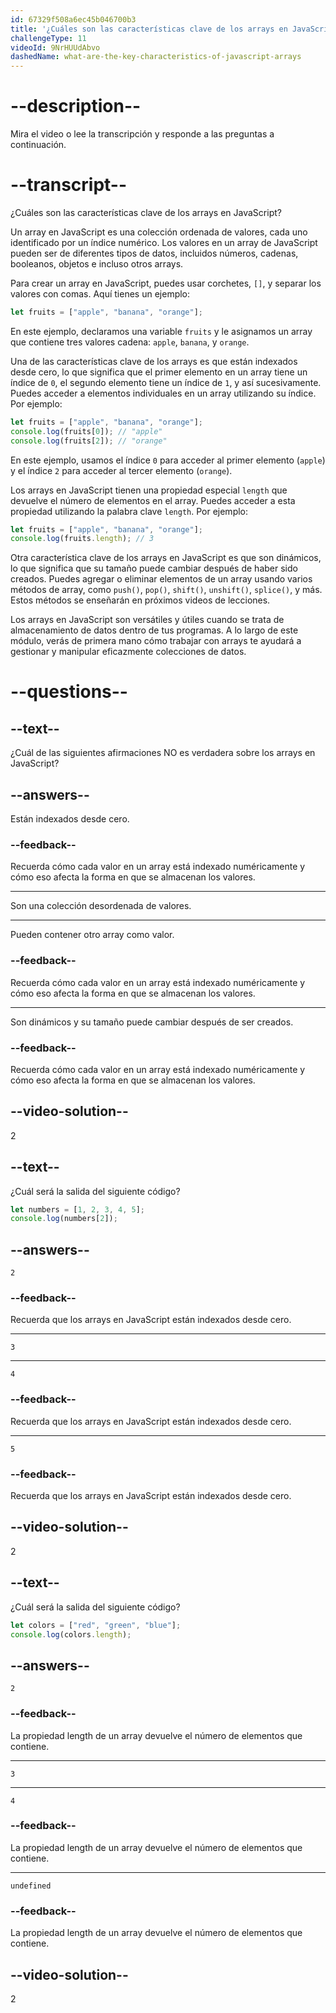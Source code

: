 ```yaml
---
id: 67329f508a6ec45b046700b3
title: '¿Cuáles son las características clave de los arrays en JavaScript?'
challengeType: 11
videoId: 9NrHUUdAbvo
dashedName: what-are-the-key-characteristics-of-javascript-arrays
---
```


# --description--

Mira el video o lee la transcripción y responde a las preguntas a continuación.

# --transcript--

¿Cuáles son las características clave de los arrays en JavaScript?

Un array en JavaScript es una colección ordenada de valores, cada uno identificado por un índice numérico. Los valores en un array de JavaScript pueden ser de diferentes tipos de datos, incluidos números, cadenas, booleanos, objetos e incluso otros arrays.

Para crear un array en JavaScript, puedes usar corchetes, `[]`, y separar los valores con comas. Aquí tienes un ejemplo:

```js
let fruits = ["apple", "banana", "orange"];
```

En este ejemplo, declaramos una variable `fruits` y le asignamos un array que contiene tres valores cadena: `apple`, `banana`, y `orange`.

Una de las características clave de los arrays es que están indexados desde cero, lo que significa que el primer elemento en un array tiene un índice de `0`, el segundo elemento tiene un índice de `1`, y así sucesivamente. Puedes acceder a elementos individuales en un array utilizando su índice. Por ejemplo:

```js
let fruits = ["apple", "banana", "orange"];
console.log(fruits[0]); // "apple"
console.log(fruits[2]); // "orange"
```

En este ejemplo, usamos el índice `0` para acceder al primer elemento (`apple`) y el índice `2` para acceder al tercer elemento (`orange`).

Los arrays en JavaScript tienen una propiedad especial `length` que devuelve el número de elementos en el array. Puedes acceder a esta propiedad utilizando la palabra clave `length`. Por ejemplo:

```js
let fruits = ["apple", "banana", "orange"];
console.log(fruits.length); // 3
```

Otra característica clave de los arrays en JavaScript es que son dinámicos, lo que significa que su tamaño puede cambiar después de haber sido creados. Puedes agregar o eliminar elementos de un array usando varios métodos de array, como `push()`, `pop()`, `shift()`, `unshift()`, `splice()`, y más. Estos métodos se enseñarán en próximos videos de lecciones.

Los arrays en JavaScript son versátiles y útiles cuando se trata de almacenamiento de datos dentro de tus programas. A lo largo de este módulo, verás de primera mano cómo trabajar con arrays te ayudará a gestionar y manipular eficazmente colecciones de datos.

# --questions--

## --text--

¿Cuál de las siguientes afirmaciones NO es verdadera sobre los arrays en JavaScript?

## --answers--

Están indexados desde cero.

### --feedback--

Recuerda cómo cada valor en un array está indexado numéricamente y cómo eso afecta la forma en que se almacenan los valores.

---

Son una colección desordenada de valores.

---

Pueden contener otro array como valor.

### --feedback--

Recuerda cómo cada valor en un array está indexado numéricamente y cómo eso afecta la forma en que se almacenan los valores.

---

Son dinámicos y su tamaño puede cambiar después de ser creados.

### --feedback--

Recuerda cómo cada valor en un array está indexado numéricamente y cómo eso afecta la forma en que se almacenan los valores.

## --video-solution--

2

## --text--

¿Cuál será la salida del siguiente código?

```js
let numbers = [1, 2, 3, 4, 5];
console.log(numbers[2]);
```

## --answers--

`2`

### --feedback--

Recuerda que los arrays en JavaScript están indexados desde cero.

---

`3`

---

`4`

### --feedback--

Recuerda que los arrays en JavaScript están indexados desde cero.

---

`5`

### --feedback--

Recuerda que los arrays en JavaScript están indexados desde cero.

## --video-solution--

2

## --text--

¿Cuál será la salida del siguiente código?

```js
let colors = ["red", "green", "blue"];
console.log(colors.length);
```

## --answers--

`2`

### --feedback--

La propiedad length de un array devuelve el número de elementos que contiene.

---

`3`

---

`4`

### --feedback--

La propiedad length de un array devuelve el número de elementos que contiene.

---

`undefined`

### --feedback--

La propiedad length de un array devuelve el número de elementos que contiene.

## --video-solution--

2
